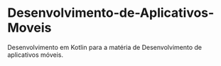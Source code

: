 # Desenvolvimento-de-Aplicativos-Moveis
Desenvolvimento em Kotlin para a matéria de Desenvolvimento de aplicativos móveis.
